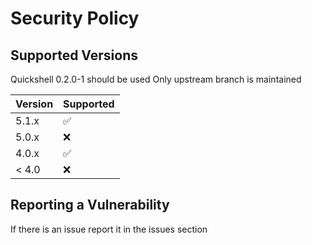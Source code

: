 # Security Policy

## Supported Versions

Quickshell 0.2.0-1 should be used
Only upstream branch is maintained

| Version | Supported          |
| ------- | ------------------ |
| 5.1.x   | :white_check_mark: |
| 5.0.x   | :x:                |
| 4.0.x   | :white_check_mark: |
| < 4.0   | :x:                |

## Reporting a Vulnerability

If there is an issue report it in the issues section
